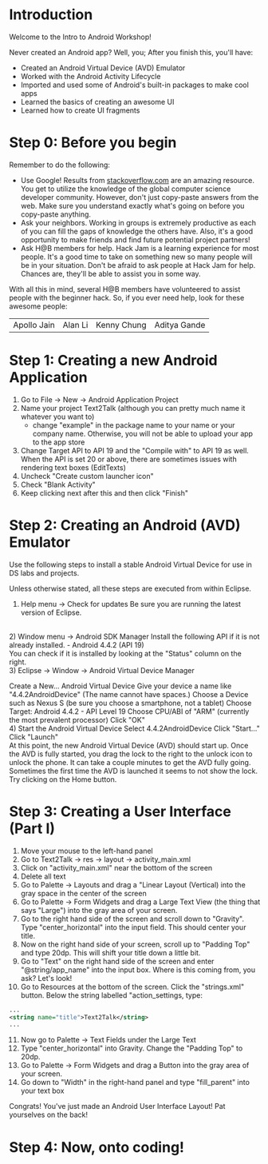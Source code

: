 Introduction
======================
Welcome to the Intro to Android Workshop!

Never created an Android app? Well, you;
After you finish this, you'll have:

* Created an Android Virtual Device (AVD) Emulator
* Worked with the Android Activity Lifecycle
* Imported and used some of Android's built-in packages to make cool apps
* Learned the basics of creating an awesome UI
* Learned how to create UI fragments

Step 0: Before you begin
=========================
Remember to do the following:
* Use Google! Results from [stackoverflow.com](http://stackoverflow.com) are an amazing resource. You get to utilize the knowledge of the global computer science developer community. However, don't just copy-paste answers from the web. Make sure you understand exactly what's going on before you copy-paste anything.
* Ask your neighbors. Working in groups is extremely productive as each of you can fill the gaps of knowledge the others have. Also, it's a good opportunity to make friends and find future potential project partners!
* Ask H@B members for help. Hack Jam is a learning experience for most people. It's a good time to take on something new so many people will be in your situation. Don't be afraid to ask people at Hack Jam for help. Chances are, they'll be able to assist you in some way.

With all this in mind, several H@B members have volunteered to assist people with the beginner hack. So, if you ever need help, look for these awesome people:

<table>
    <tr>
    <td>Apollo Jain</td>
    <td>Alan Li</td>
	<td>Kenny Chung</td>
	<td>Aditya Gande</td>
    </tr>
</table>

Step 1:  Creating a new Android Application
============================================
1) Go to File -> New -> Android Application Project
2) Name your project Text2Talk (although you can pretty much name it whatever you want to)
	* change "example" in the package name to your name or your company name. Otherwise, you will not be able to upload your app to the app store
3) Change Target API to API 19 and the "Compile with" to API 19 as well. When the API is set 20 or above, there are sometimes issues with rendering text boxes (EditTexts)
4) Uncheck "Create custom launcher icon"
5) Check "Blank Activity"
6) Keep clicking next after this and then click "Finish"

Step 2: Creating an Android (AVD) Emulator
==========================================

Use the following steps to install a stable Android Virtual Device for use in DS
labs and projects.

Unless otherwise stated, all these steps are executed from within Eclipse.

1) Help menu -> Check for updates
Be sure you are running the latest version of Eclipse.
</br>
2) Window menu -> Android SDK Manager
Install the following API if it is not already installed.
 - Android 4.4.2 (API 19)
</br>
You can check if it is installed by looking at the "Status" column on the right.
</br>
3) Eclipse -> Window -> Android Virtual Device Manager

Create a New... Android Virtual Device
Give your device a name like "4.4.2AndroidDevice"  (The name cannot have spaces.)
Choose a Device such as Nexus S (be sure you choose a smartphone, not a tablet)
Choose Target: Android 4.4.2 - API Level 19
Choose CPU/ABI of "ARM" (currently the most prevalent processor)
Click "OK"
</br>
4) Start the Android Virtual Device
Select 4.4.2AndroidDevice
Click "Start..."
Click "Launch"
</br>
At this point, the new Android Virtual Device (AVD) should start up. Once the
AVD is fully started, you drag the lock to the right to the unlock icon to 
unlock the phone. It can take a couple minutes to get the AVD fully going. 
Sometimes the first time the AVD is launched it seems to not show the lock.
Try clicking on the Home button.

Step 3: Creating a User Interface (Part I)
==========================================
1) Move your mouse to the left-hand panel
2) Go to Text2Talk -> res -> layout -> activity_main.xml
3) Click on "activity_main.xml" near the bottom of the screen
4) Delete all text
5) Go to Palette -> Layouts and drag a "Linear Layout (Vertical) into the 
gray space in the center of the screen
6) Go to Palette -> Form Widgets and drag a Large Text View (the thing that 
says "Large") into the gray area of your screen.
7) Go to the right hand side of the screen and scroll down to "Gravity". Type 
"center_horizontal" into the input field.  This should center your title. 
8) Now on the right hand side of your screen, scroll up to "Padding Top" and 
type 20dp. This will shift your title down a little bit. 
9) Go to "Text" on the right hand side of the screen and enter "@string/app_name" 
into the input box. Where is this coming from, you ask? Let's look!
10) Go to Resources at the bottom of the screen. Click the "strings.xml" button. 
Below the string labelled "action_settings, type: 
```xml
...
<string name="title">Text2Talk</string>
...
```
11) Now go to Palette -> Text Fields under the Large Text
12) Type "center_horizontal" into Gravity. Change the "Padding Top" to 20dp. 
13) Go to Palette -> Form Widgets and drag a Button into the gray area of your 
screen. 
14) Go down to "Width" in the right-hand panel and type "fill_parent" into your 
text box

Congrats! You've just made an Android User Interface Layout! Pat yourselves on the back!

Step 4: Now, onto coding!
==========================================

